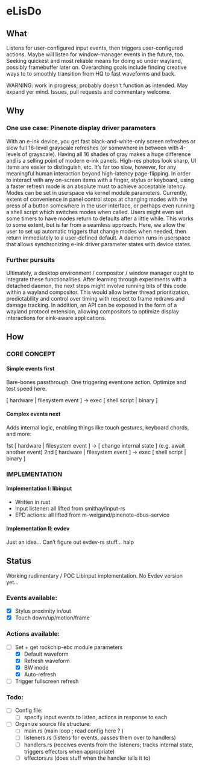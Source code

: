 # eLisDo

## What
Listens for user-configured input events, then triggers user-configured actions. Maybe will listen for window-manager events in the future, too. Seeking quickest and most reliable means for doing so under wayland, possibly framebuffer later on. Overarching goals include finding creative ways to to smoothly transition from HQ to fast waveforms and back.

WARNING: work in progress; probably doesn't function as intended. May expand yer mind. Issues, pull requests and commentary welcome. 



## Why
### One use case: Pinenote display driver parameters
With an e-ink device, you get fast black-and-white-only screen refreshes or slow full 16-level grayscale refreshes (or somewhere in between with 4-levels of grayscale).
Having all 16 shades of gray makes a huge difference and is a selling point of modern e-ink panels. High-res photos look sharp, UI items are easier to distinguish, etc. It’s far too slow, however, for any meaningful human interaction beyond high-latency page-flipping. In order to interact with any on-screen items with a finger, stylus or keyboard, using a faster refresh mode is an absolute must to achieve acceptable latency.
Modes can be set in userspace via kernel module parameters. Currently, extent of convenience in panel control stops at changing modes with the press of a button somewhere in the user interface, or perhaps even running a shell script which switches modes when called. Users might even set some timers to have modes return to defaults after a little while. This works to some extent, but is far from a seamless approach.
Here, we allow the user to set up automatic triggers that change modes when needed, then return immediately to a user-defined default. A daemon runs in userspace that allows synchronizing e-ink driver parameter states with device states.

### Further pursuits
Ultimately, a desktop environment / compositor / window manager ought to integrate these functionalities. After learning through experiments with a detached daemon, the next steps might involve running bits of this code within a wayland compositor. This would allow better thread prioritization,  predictability and control over timing with respect to frame redraws and damage tracking. In addition, an API can be exposed in the form of a wayland protocol extension, allowing compositors to optimize display interactions for eink-aware applications.



## How

### CORE CONCEPT
#### Simple events first
Bare-bones passthrough. One triggering event:one action. Optimize and test speed here.


[ hardware | filesystem event ]		→	exec [ shell script | binary ]

#### Complex events next
Adds internal logic, enabling  things like touch gestures, keyboard chords, and more:


1st  [ hardware | filesystem event ]	→	[ change internal state ] (e.g. await another event)
2nd  [ hardware | filesystem event ]	→	exec [ shell script | binary ]



### IMPLEMENTATION
#### Implementation I: libinput

- Written in rust
- Input listener: all lifted from smithay/input-rs
- EPD actions: all lifted from m-weigand/pinenote-dbus-service

#### Implementation II: evdev 
Just an idea…
Can’t figure out evdev-rs stuff… halp


## Status 
Working rudimentary / POC Libinput implementation. No Evdev version yet…

### Events available:
- [X] Stylus proximity in/out
- [X] Touch down/up/motion/frame

### Actions available:
- [ ] Set + get rockchip-ebc module parameters
  - [X] Default waveform
  - [X] Refresh waveform
  - [X] BW mode
  - [X] Auto-refresh
- [ ] Trigger fullscreen refresh 

### Todo:
- [ ] Config file: 
  - [ ] specify input events to listen, actions in response to each
- [ ] Organize source file structure:
  - [ ] main.rs (main loop ; read config here ? )
  - [ ] listeners.rs (listens for events, passes them over to handlers)
  - [ ] handlers.rs (receives events from the listeners; tracks internal state, triggers effectors when appropriate) 
  - [ ] effectors.rs (does stuff when the handler tells it to)
